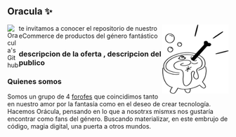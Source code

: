 ## Oracula ✨
<img width="30%" align="right" alt="Caldero" src="https://github.com/NicolasMontesanto/Grupo_01_Oracula/blob/feature_logo/design/Logo/linealNegro.png" />

<a href="https://github.com/NicolasMontesanto/Grupo_01_Oracula/tree/main">
  <img align="left" alt="Oracula's Github" width="26px" src="https://cdn.jsdelivr.net/npm/simple-icons@v3/icons/github.svg" />
</a> 
te invitamos a conocer el repositorio de nuestro eCommerce de productos del género fantástico

### descripcion de la oferta , descripcion del publico 


### Quienes somos
Somos un grupo de 4 [forofes](https://www.lexico.com/es/definicion/forofo) que coincidimos tanto en nuestro amor por la fantasía como en el deseo de crear tecnología.
Hacemos Orácula, pensando en lo que a nosotrxs mismxs nos gustaría encontrar como fans del género.  Buscando materializar, en este embrujo de código, magia digital, una puerta a otros mundos.
